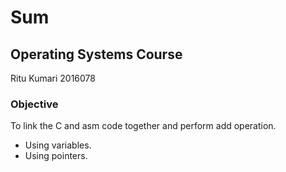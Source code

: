 # Sum

## Operating Systems Course
Ritu Kumari 2016078

### Objective
To link the C and asm code together and perform add operation.
- Using variables.
- Using pointers.
